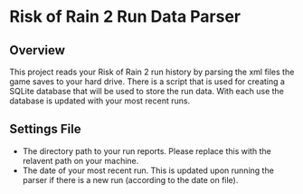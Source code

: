 # Risk of Rain 2 Run Data Parser

## Overview
This project reads your Risk of Rain 2 run history by parsing the xml files the game saves to your hard drive. There is a script that is used for creating a SQLite database that will be used to store the run data. With each use the database is updated with your most recent runs.

## Settings File
- The directory path to your run reports. Please replace this with the relavent path on your machine.
- The date of your most recent run. This is updated upon running the parser if there is a new run (according to the date on file).